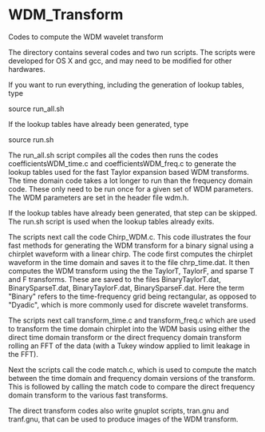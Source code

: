 # WDM_Transform
Codes to compute the WDM wavelet transform

The directory contains several codes and two run scripts. The scripts were developed for OS X and gcc, and may need to be modified for other hardwares.

If you want to run everything, including the generation of lookup tables, type

source run_all.sh

If the lookup tables have already been generated, type

source run.sh

The run_all.sh script compiles all the codes then runs the codes coefficientsWDM_time.c and coefficientsWDM_freq.c to generate the lookup tables used for the fast Taylor expansion based WDM transforms. The time domain code takes a lot longer to run than the frequency domain code. These only need to be run once for a given set of WDM parameters.
The WDM parameters are set in the header file wdm.h. 

If the lookup tables have already been generated, that step can be skipped. The run.sh script is used when the lookup tables already exits.

The scripts next call the code Chirp_WDM.c. This code illustrates the four fast methods for generating the WDM transform for a binary signal using a chirplet waveform with a linear chirp. The code first computes the chirplet waveform in the time domain and saves it to the file chrp_time.dat. It then computes the WDM transform using the the TaylorT, TaylorF, and sparse T and F transforms. These are saved to the files BinaryTaylorT.dat, BinarySparseT.dat, BinaryTaylorF.dat, BinarySparseF.dat. Here the term "Binary" refers to the time-frequency grid being rectangular, as opposed to "Dyadic", which is more commonly used for discrete wavelet transforms.

The scripts next call transform_time.c and transform_freq.c which are used to transform the time domain chirplet into the WDM basis using either the direct time domain transform or the direct frequency domain transform rolling an FFT of the data (with a Tukey window applied to limit leakage in the FFT).

Next the scripts call the code match.c, which is used to compute the match between the time domain and frequency domain versions of the transform. This is followed by calling the match code to compare the direct frequency domain transform to the various fast transforms.

The direct transform codes also write gnuplot scripts, tran.gnu and tranf.gnu, that can be used to produce images of the WDM transform.


